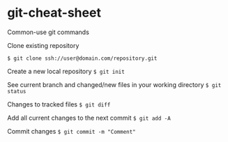 # git-cheat-sheet
Common-use git commands

Clone existing repository
```
$ git clone ssh://user@domain.com/repository.git
```

Create a new local repository
`$ git init`

See current branch and changed/new files in your working directory
`$ git status`

Changes to tracked files
`$ git diff`

Add all current changes to the next commit
`$ git add -A`

Commit changes 
`$ git commit -m "Comment"`

